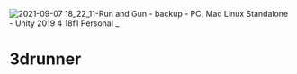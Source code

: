 ![2021-09-07 18_22_11-Run and Gun - backup - PC, Mac   Linux Standalone - Unity 2019 4 18f1 Personal _](https://user-images.githubusercontent.com/74078771/132431324-894961e5-2fe0-433b-b63f-9a2cd5aa4b6d.png)
# 3drunner
